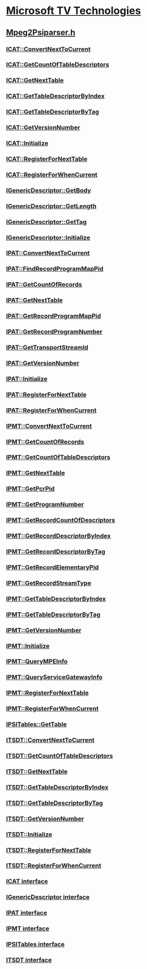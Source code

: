 # [Microsoft TV Technologies](../_mstv/index.md)
## [Mpeg2Psiparser.h](index.md)
### [ICAT::ConvertNextToCurrent](../mpeg2psiparser/nf-mpeg2psiparser-icat-convertnexttocurrent.md)
### [ICAT::GetCountOfTableDescriptors](../mpeg2psiparser/nf-mpeg2psiparser-icat-getcountoftabledescriptors.md)
### [ICAT::GetNextTable](../mpeg2psiparser/nf-mpeg2psiparser-icat-getnexttable.md)
### [ICAT::GetTableDescriptorByIndex](../mpeg2psiparser/nf-mpeg2psiparser-icat-gettabledescriptorbyindex.md)
### [ICAT::GetTableDescriptorByTag](../mpeg2psiparser/nf-mpeg2psiparser-icat-gettabledescriptorbytag.md)
### [ICAT::GetVersionNumber](../mpeg2psiparser/nf-mpeg2psiparser-icat-getversionnumber.md)
### [ICAT::Initialize](../mpeg2psiparser/nf-mpeg2psiparser-icat-initialize.md)
### [ICAT::RegisterForNextTable](../mpeg2psiparser/nf-mpeg2psiparser-icat-registerfornexttable.md)
### [ICAT::RegisterForWhenCurrent](../mpeg2psiparser/nf-mpeg2psiparser-icat-registerforwhencurrent.md)
### [IGenericDescriptor::GetBody](../mpeg2psiparser/nf-mpeg2psiparser-igenericdescriptor-getbody.md)
### [IGenericDescriptor::GetLength](../mpeg2psiparser/nf-mpeg2psiparser-igenericdescriptor-getlength.md)
### [IGenericDescriptor::GetTag](../mpeg2psiparser/nf-mpeg2psiparser-igenericdescriptor-gettag.md)
### [IGenericDescriptor::Initialize](../mpeg2psiparser/nf-mpeg2psiparser-igenericdescriptor-initialize.md)
### [IPAT::ConvertNextToCurrent](../mpeg2psiparser/nf-mpeg2psiparser-ipat-convertnexttocurrent.md)
### [IPAT::FindRecordProgramMapPid](../mpeg2psiparser/nf-mpeg2psiparser-ipat-findrecordprogrammappid.md)
### [IPAT::GetCountOfRecords](../mpeg2psiparser/nf-mpeg2psiparser-ipat-getcountofrecords.md)
### [IPAT::GetNextTable](../mpeg2psiparser/nf-mpeg2psiparser-ipat-getnexttable.md)
### [IPAT::GetRecordProgramMapPid](../mpeg2psiparser/nf-mpeg2psiparser-ipat-getrecordprogrammappid.md)
### [IPAT::GetRecordProgramNumber](../mpeg2psiparser/nf-mpeg2psiparser-ipat-getrecordprogramnumber.md)
### [IPAT::GetTransportStreamId](../mpeg2psiparser/nf-mpeg2psiparser-ipat-gettransportstreamid.md)
### [IPAT::GetVersionNumber](../mpeg2psiparser/nf-mpeg2psiparser-ipat-getversionnumber.md)
### [IPAT::Initialize](../mpeg2psiparser/nf-mpeg2psiparser-ipat-initialize.md)
### [IPAT::RegisterForNextTable](../mpeg2psiparser/nf-mpeg2psiparser-ipat-registerfornexttable.md)
### [IPAT::RegisterForWhenCurrent](../mpeg2psiparser/nf-mpeg2psiparser-ipat-registerforwhencurrent.md)
### [IPMT::ConvertNextToCurrent](../mpeg2psiparser/nf-mpeg2psiparser-ipmt-convertnexttocurrent.md)
### [IPMT::GetCountOfRecords](../mpeg2psiparser/nf-mpeg2psiparser-ipmt-getcountofrecords.md)
### [IPMT::GetCountOfTableDescriptors](../mpeg2psiparser/nf-mpeg2psiparser-ipmt-getcountoftabledescriptors.md)
### [IPMT::GetNextTable](../mpeg2psiparser/nf-mpeg2psiparser-ipmt-getnexttable.md)
### [IPMT::GetPcrPid](../mpeg2psiparser/nf-mpeg2psiparser-ipmt-getpcrpid.md)
### [IPMT::GetProgramNumber](../mpeg2psiparser/nf-mpeg2psiparser-ipmt-getprogramnumber.md)
### [IPMT::GetRecordCountOfDescriptors](../mpeg2psiparser/nf-mpeg2psiparser-ipmt-getrecordcountofdescriptors.md)
### [IPMT::GetRecordDescriptorByIndex](../mpeg2psiparser/nf-mpeg2psiparser-ipmt-getrecorddescriptorbyindex.md)
### [IPMT::GetRecordDescriptorByTag](../mpeg2psiparser/nf-mpeg2psiparser-ipmt-getrecorddescriptorbytag.md)
### [IPMT::GetRecordElementaryPid](../mpeg2psiparser/nf-mpeg2psiparser-ipmt-getrecordelementarypid.md)
### [IPMT::GetRecordStreamType](../mpeg2psiparser/nf-mpeg2psiparser-ipmt-getrecordstreamtype.md)
### [IPMT::GetTableDescriptorByIndex](../mpeg2psiparser/nf-mpeg2psiparser-ipmt-gettabledescriptorbyindex.md)
### [IPMT::GetTableDescriptorByTag](../mpeg2psiparser/nf-mpeg2psiparser-ipmt-gettabledescriptorbytag.md)
### [IPMT::GetVersionNumber](../mpeg2psiparser/nf-mpeg2psiparser-ipmt-getversionnumber.md)
### [IPMT::Initialize](../mpeg2psiparser/nf-mpeg2psiparser-ipmt-initialize.md)
### [IPMT::QueryMPEInfo](../mpeg2psiparser/nf-mpeg2psiparser-ipmt-querympeinfo.md)
### [IPMT::QueryServiceGatewayInfo](../mpeg2psiparser/nf-mpeg2psiparser-ipmt-queryservicegatewayinfo.md)
### [IPMT::RegisterForNextTable](../mpeg2psiparser/nf-mpeg2psiparser-ipmt-registerfornexttable.md)
### [IPMT::RegisterForWhenCurrent](../mpeg2psiparser/nf-mpeg2psiparser-ipmt-registerforwhencurrent.md)
### [IPSITables::GetTable](../mpeg2psiparser/nf-mpeg2psiparser-ipsitables-gettable.md)
### [ITSDT::ConvertNextToCurrent](../mpeg2psiparser/nf-mpeg2psiparser-itsdt-convertnexttocurrent.md)
### [ITSDT::GetCountOfTableDescriptors](../mpeg2psiparser/nf-mpeg2psiparser-itsdt-getcountoftabledescriptors.md)
### [ITSDT::GetNextTable](../mpeg2psiparser/nf-mpeg2psiparser-itsdt-getnexttable.md)
### [ITSDT::GetTableDescriptorByIndex](../mpeg2psiparser/nf-mpeg2psiparser-itsdt-gettabledescriptorbyindex.md)
### [ITSDT::GetTableDescriptorByTag](../mpeg2psiparser/nf-mpeg2psiparser-itsdt-gettabledescriptorbytag.md)
### [ITSDT::GetVersionNumber](../mpeg2psiparser/nf-mpeg2psiparser-itsdt-getversionnumber.md)
### [ITSDT::Initialize](../mpeg2psiparser/nf-mpeg2psiparser-itsdt-initialize.md)
### [ITSDT::RegisterForNextTable](../mpeg2psiparser/nf-mpeg2psiparser-itsdt-registerfornexttable.md)
### [ITSDT::RegisterForWhenCurrent](../mpeg2psiparser/nf-mpeg2psiparser-itsdt-registerforwhencurrent.md)
### [ICAT interface](../mpeg2psiparser/nn-mpeg2psiparser-icat.md)
### [IGenericDescriptor interface](../mpeg2psiparser/nn-mpeg2psiparser-igenericdescriptor.md)
### [IPAT interface](../mpeg2psiparser/nn-mpeg2psiparser-ipat.md)
### [IPMT interface](../mpeg2psiparser/nn-mpeg2psiparser-ipmt.md)
### [IPSITables interface](../mpeg2psiparser/nn-mpeg2psiparser-ipsitables.md)
### [ITSDT interface](../mpeg2psiparser/nn-mpeg2psiparser-itsdt.md)
